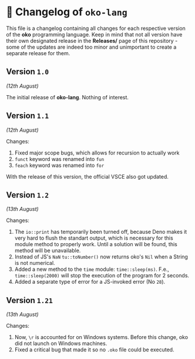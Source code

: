 # 📜 Changelog of `oko-lang`
This file is a changelog containing all changes for each respective version of the **oko** programming language. Keep in mind that not all version have their own designated release in the **Releases/** page of this repository - some of the updates are indeed too minor and unimportant to create a separate release for them. 

## Version `1.0`
_(12th August)_

The initial release of **oko-lang**. Nothing of interest.

## Version `1.1`
_(12th August)_

Changes:
1. Fixed major scope bugs, which allows for recursion to actually work
2. `funct` keyword was renamed into `fun`
3. `feach` keyword was renamed into `for`

With the release of this version, the official VSCE also got updated.

## Version `1.2` 
_(13th August)_

Changes:
1. The `io::print` has temporarily been turned off, because Deno makes it very hard to flush the standart output, which is necessary for this module method to properly work. Until a solution will be found, this method will be unavailable.
2. Instead of JS's `NaN` `tu::toNumber()` now returns oko's `Nil` when a String is not numerical.
3. Added a new method to the `time` module: `time::sleep(ms)`. F.e., `time::sleep(2000)` will stop the execution of the program for 2 seconds.
4. Added a separate type of error for a JS-invoked error (No `28`).

## Version `1.21`
_(13th August)_

Changes:
1. Now, `\r` is accounted for on Windows systems. Before this change, oko did not launch on Windows machines.
2. Fixed a critical bug that made it so no `.oko` file could be executed.
